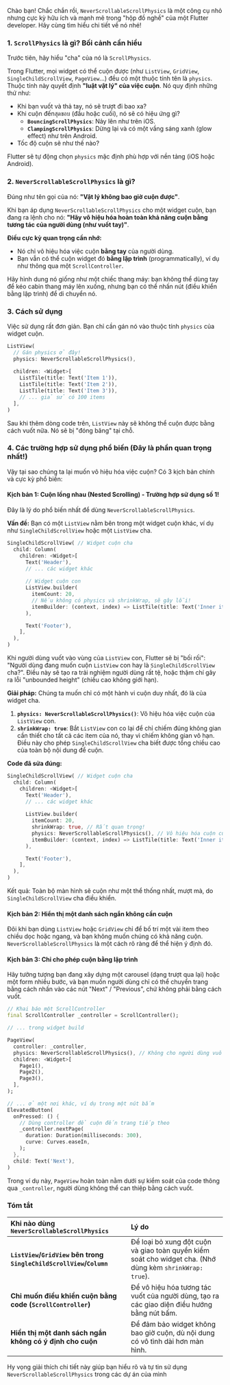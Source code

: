 Chào bạn! Chắc chắn rồi, `NeverScrollableScrollPhysics` là một công cụ nhỏ nhưng cực kỳ hữu ích và mạnh mẽ trong "hộp đồ nghề" của một Flutter developer. Hãy cùng tìm hiểu chi tiết về nó nhé!

### 1. `ScrollPhysics` là gì? Bối cảnh cần hiểu

Trước tiên, hãy hiểu "cha" của nó là `ScrollPhysics`.

Trong Flutter, mọi widget có thể cuộn được (như `ListView`, `GridView`, `SingleChildScrollView`, `PageView`...) đều có một thuộc tính tên là `physics`. Thuộc tính này quyết định **"luật vật lý" của việc cuộn**. Nó quy định những thứ như:

*   Khi bạn vuốt và thả tay, nó sẽ trượt đi bao xa?
*   Khi cuộn đếnสุดขอบ (đầu hoặc cuối), nó sẽ có hiệu ứng gì?
    *   **`BouncingScrollPhysics`**: Nảy lên như trên iOS.
    *   **`ClampingScrollPhysics`**: Dừng lại và có một vầng sáng xanh (glow effect) như trên Android.
*   Tốc độ cuộn sẽ như thế nào?

Flutter sẽ tự động chọn `physics` mặc định phù hợp với nền tảng (iOS hoặc Android).

### 2. `NeverScrollableScrollPhysics` là gì?

Đúng như tên gọi của nó: **"Vật lý không bao giờ cuộn được"**.

Khi bạn áp dụng `NeverScrollableScrollPhysics` cho một widget cuộn, bạn đang ra lệnh cho nó: **"Hãy vô hiệu hóa hoàn toàn khả năng cuộn bằng tương tác của người dùng (như vuốt tay)"**.

**Điều cực kỳ quan trọng cần nhớ:**
*   Nó chỉ vô hiệu hóa việc cuộn **bằng tay** của người dùng.
*   Bạn vẫn có thể cuộn widget đó **bằng lập trình** (programmatically), ví dụ như thông qua một `ScrollController`.

Hãy hình dung nó giống như một chiếc thang máy: bạn không thể dùng tay để kéo cabin thang máy lên xuống, nhưng bạn có thể nhấn nút (điều khiển bằng lập trình) để di chuyển nó.

### 3. Cách sử dụng

Việc sử dụng rất đơn giản. Bạn chỉ cần gán nó vào thuộc tính `physics` của widget cuộn.

```dart
ListView(
  // Gán physics ở đây!
  physics: NeverScrollableScrollPhysics(), 
  
  children: <Widget>[
    ListTile(title: Text('Item 1')),
    ListTile(title: Text('Item 2')),
    ListTile(title: Text('Item 3')),
    // ... giả sử có 100 items
  ],
)
```
Sau khi thêm dòng code trên, `ListView` này sẽ không thể cuộn được bằng cách vuốt nữa. Nó sẽ bị "đóng băng" tại chỗ.

### 4. Các trường hợp sử dụng phổ biến (Đây là phần quan trọng nhất!)

Vậy tại sao chúng ta lại muốn vô hiệu hóa việc cuộn? Có 3 kịch bản chính và cực kỳ phổ biến:

#### Kịch bản 1: Cuộn lồng nhau (Nested Scrolling) - Trường hợp sử dụng số 1!

Đây là lý do phổ biến nhất để dùng `NeverScrollableScrollPhysics`.

**Vấn đề:** Bạn có một `ListView` nằm bên trong một widget cuộn khác, ví dụ như `SingleChildScrollView` hoặc một `ListView` cha.
```dart
SingleChildScrollView( // Widget cuộn cha
  child: Column(
    children: <Widget>[
      Text('Header'),
      // ... các widget khác
      
      // Widget cuộn con
      ListView.builder(
        itemCount: 20,
        // Nếu không có physics và shrinkWrap, sẽ gây lỗi!
        itemBuilder: (context, index) => ListTile(title: Text('Inner item $index')),
      ),

      Text('Footer'),
    ],
  ),
)
```
Khi người dùng vuốt vào vùng của `ListView` con, Flutter sẽ bị "bối rối": "Người dùng đang muốn cuộn `ListView` con hay là `SingleChildScrollView` cha?". Điều này sẽ tạo ra trải nghiệm người dùng rất tệ, hoặc thậm chí gây ra lỗi "unbounded height" (chiều cao không giới hạn).

**Giải pháp:** Chúng ta muốn chỉ có một hành vi cuộn duy nhất, đó là của widget cha.
1.  **`physics: NeverScrollableScrollPhysics()`**: Vô hiệu hóa việc cuộn của `ListView` con.
2.  **`shrinkWrap: true`**: Bắt `ListView` con co lại để chỉ chiếm đúng không gian cần thiết cho tất cả các item của nó, thay vì chiếm không gian vô hạn. Điều này cho phép `SingleChildScrollView` cha biết được tổng chiều cao của toàn bộ nội dung để cuộn.

**Code đã sửa đúng:**
```dart
SingleChildScrollView( // Widget cuộn cha
  child: Column(
    children: <Widget>[
      Text('Header'),
      // ... các widget khác
      
      ListView.builder(
        itemCount: 20,
        shrinkWrap: true, // Rất quan trọng!
        physics: NeverScrollableScrollPhysics(), // Vô hiệu hóa cuộn của list con
        itemBuilder: (context, index) => ListTile(title: Text('Inner item $index')),
      ),

      Text('Footer'),
    ],
  ),
)
```
Kết quả: Toàn bộ màn hình sẽ cuộn như một thể thống nhất, mượt mà, do `SingleChildScrollView` cha điều khiển.

#### Kịch bản 2: Hiển thị một danh sách ngắn không cần cuộn

Đôi khi bạn dùng `ListView` hoặc `GridView` chỉ để bố trí một vài item theo chiều dọc hoặc ngang, và bạn không muốn chúng có khả năng cuộn. `NeverScrollableScrollPhysics` là một cách rõ ràng để thể hiện ý định đó.

#### Kịch bản 3: Chỉ cho phép cuộn bằng lập trình

Hãy tưởng tượng bạn đang xây dựng một carousel (dạng trượt qua lại) hoặc một form nhiều bước, và bạn muốn người dùng chỉ có thể chuyển trang bằng cách nhấn vào các nút "Next" / "Previous", chứ không phải bằng cách vuốt.

```dart
// Khai báo một ScrollController
final ScrollController _controller = ScrollController();

// ... trong widget build

PageView(
  controller: _controller,
  physics: NeverScrollableScrollPhysics(), // Không cho người dùng vuốt
  children: <Widget>[
    Page1(),
    Page2(),
    Page3(),
  ],
);

// ... ở một nơi khác, ví dụ trong một nút bấm
ElevatedButton(
  onPressed: () {
    // Dùng controller để cuộn đến trang tiếp theo
    _controller.nextPage(
      duration: Duration(milliseconds: 300),
      curve: Curves.easeIn,
    );
  },
  child: Text('Next'),
)
```
Trong ví dụ này, `PageView` hoàn toàn nằm dưới sự kiểm soát của code thông qua `_controller`, người dùng không thể can thiệp bằng cách vuốt.

### Tóm tắt

| Khi nào dùng `NeverScrollableScrollPhysics` | Lý do |
| :--- | :--- |
| **`ListView`/`GridView` bên trong `SingleChildScrollView`/`Column`** | Để loại bỏ xung đột cuộn và giao toàn quyền kiểm soát cho widget cha. (Nhớ dùng kèm `shrinkWrap: true`). |
| **Chỉ muốn điều khiển cuộn bằng code (`ScrollController`)** | Để vô hiệu hóa tương tác vuốt của người dùng, tạo ra các giao diện điều hướng bằng nút bấm. |
| **Hiển thị một danh sách ngắn không có ý định cho cuộn** | Để đảm bảo widget không bao giờ cuộn, dù nội dung có vô tình dài hơn màn hình. |

Hy vọng giải thích chi tiết này giúp bạn hiểu rõ và tự tin sử dụng `NeverScrollableScrollPhysics` trong các dự án của mình
